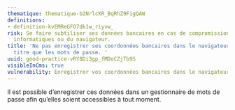 ```yaml
---
thematique: thematique-b2NrlcXR_BqRhZ9FigQAW
definitions:
- definition-kvEMReGFO7dk1w_riyvw_
risk: Se faire subtiliser ses données bancaires en cas de compromission de ses appareils
  informatiques ou du navigateur.
title: 'Ne pas enregistrer ses coordonnées bancaires dans le navigateur web au même
  titre que les mots de passe. '
uuid: good-practice-vRY8Di3gp_fMDoCZjTb9S
visibleInCms: true
vulnerability: Enregistrer vos coordonnées bancaires dans le navigateur web.
---
```


Il est possible d’enregistrer ces données dans un gestionnaire de mots de passe afin qu’elles soient accessibles à tout moment.